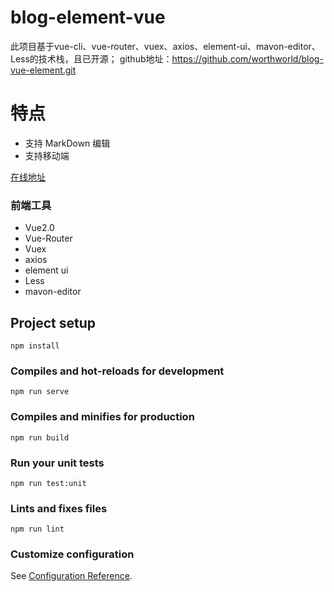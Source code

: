 # blog-element-vue
   此项目基于vue-cli、vue-router、vuex、axios、element-ui、mavon-editor、Less的技术栈，且已开源；
   github地址：https://github.com/worthworld/blog-vue-element.git

#  特点
* 支持 MarkDown 编辑
* 支持移动端

[在线地址](https://www.stonemei.cn)

### 前端工具
* Vue2.0
* Vue-Router
* Vuex
* axios
* element ui
* Less
* mavon-editor  


## Project setup
```
npm install
```

### Compiles and hot-reloads for development
```
npm run serve
```

### Compiles and minifies for production
```
npm run build
```

### Run your unit tests
```
npm run test:unit
```

### Lints and fixes files
```
npm run lint
```

### Customize configuration
See [Configuration Reference](https://cli.vuejs.org/config/).
